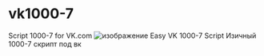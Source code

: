 # vk1000-7
Script 1000-7 for VK.com
![изображение](https://user-images.githubusercontent.com/105269769/175761097-3d2d6b44-1273-4665-9799-d304ff6291af.png)
Easy VK 1000-7 Script
Изичный 1000-7 скрипт под вк
